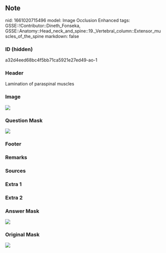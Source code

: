 ## Note
nid: 1661020715496
model: Image Occlusion Enhanced
tags: GSSE::!Contributor::Dineth_Fonseka, GSSE::Anatomy::Head_neck_and_spine::19._Vertebral_column::Extensor_muscles_of_the_spine
markdown: false

### ID (hidden)
a32d4eed68bc4f5bb71ca5921e27ed49-ao-1

### Header
Lamination of paraspinal muscles

### Image
<img src="tmpw52k4bm7.png">

### Question Mask
<img src="a32d4eed68bc4f5bb71ca5921e27ed49-ao-1-Q.svg">

### Footer


### Remarks


### Sources


### Extra 1


### Extra 2


### Answer Mask
<img src="a32d4eed68bc4f5bb71ca5921e27ed49-ao-1-A.svg">

### Original Mask
<img src="a32d4eed68bc4f5bb71ca5921e27ed49-ao-O.svg">
